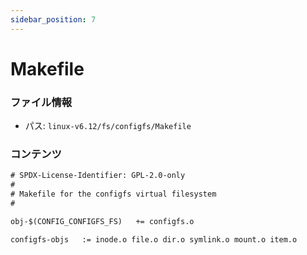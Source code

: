 ```yaml
---
sidebar_position: 7
---
```

# Makefile

### ファイル情報

- パス: `linux-v6.12/fs/configfs/Makefile`

### コンテンツ

```txt
# SPDX-License-Identifier: GPL-2.0-only
#
# Makefile for the configfs virtual filesystem
#

obj-$(CONFIG_CONFIGFS_FS)	+= configfs.o

configfs-objs	:= inode.o file.o dir.o symlink.o mount.o item.o

```
